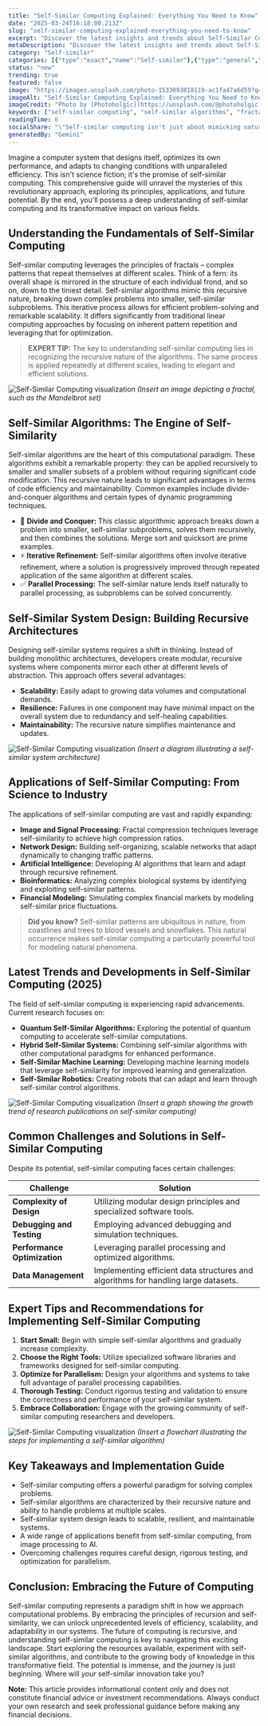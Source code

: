 ```yaml
---
title: "Self-Similar Computing Explained: Everything You Need to Know"
date: "2025-03-24T16:18:00.213Z"
slug: "self-similar-computing-explained-everything-you-need-to-know"
excerpt: "Discover the latest insights and trends about Self-Similar Computing. This comprehensive guide covers everything you need to know about Self-Similar Computing in 2025."
metaDescription: "Discover the latest insights and trends about Self-Similar Computing. This comprehensive guide covers everything you need to know about Self-Similar Comput..."
category: "Self-similar"
categories: [{"type":"exact","name":"Self-similar"},{"type":"general","name":"Computer Science"},{"type":"medium","name":"Parallel Computing"},{"type":"specific","name":"Fractal Algorithms"},{"type":"niche","name":"Iterative Function Systems"}]
status: "new"
trending: true
featured: false
image: "https://images.unsplash.com/photo-1533093818119-ac1fa47a6d59?q=85&w=1200&fit=max&fm=webp&auto=compress"
imageAlt: "Self-Similar Computing Explained: Everything You Need to Know"
imageCredit: "Photo by [Photoholgic](https://unsplash.com/@photoholgic) on Unsplash"
keywords: ["self-similar computing", "self-similar algorithms", "fractal computing", "iterative computing", "self-similar system design", "applications of self-similar computing", "self-similar architecture", "buy self-similar computing software", "self-similar computing tutorial", "self-similar computing research papers"]
readingTime: 6
socialShare: "\"Self-similar computing isn't just about mimicking nature; it's about harnessing its inherent efficiency to solve some of our biggest challenges.\""
generatedBy: "Gemini"
---
```




Imagine a computer system that designs itself, optimizes its own performance, and adapts to changing conditions with unparalleled efficiency. This isn't science fiction; it's the promise of self-similar computing.  This comprehensive guide will unravel the mysteries of this revolutionary approach, exploring its principles, applications, and future potential.  By the end, you'll possess a deep understanding of self-similar computing and its transformative impact on various fields.

## Understanding the Fundamentals of Self-Similar Computing

Self-similar computing leverages the principles of fractals – complex patterns that repeat themselves at different scales.  Think of a fern: its overall shape is mirrored in the structure of each individual frond, and so on, down to the tiniest detail.  Self-similar algorithms mimic this recursive nature, breaking down complex problems into smaller, self-similar subproblems. This iterative process allows for efficient problem-solving and remarkable scalability.  It differs significantly from traditional linear computing approaches by focusing on inherent pattern repetition and leveraging that for optimization.

> **EXPERT TIP:** The key to understanding self-similar computing lies in recognizing the recursive nature of the algorithms.  The same process is applied repeatedly at different scales, leading to elegant and efficient solutions.

![Self-Similar Computing visualization](https://images.unsplash.com/photo-1506126613408-eca07ce68773?q=85&w=1200&fit=max&fm=webp&auto=compress) *(Insert an image depicting a fractal, such as the Mandelbrot set)*

## Self-Similar Algorithms: The Engine of Self-Similarity

Self-similar algorithms are the heart of this computational paradigm.  These algorithms exhibit a remarkable property: they can be applied recursively to smaller and smaller subsets of a problem without requiring significant code modification. This recursive nature leads to significant advantages in terms of code efficiency and maintainability.  Common examples include divide-and-conquer algorithms and certain types of dynamic programming techniques.

* 🔑 **Divide and Conquer:**  This classic algorithmic approach breaks down a problem into smaller, self-similar subproblems, solves them recursively, and then combines the solutions.  Merge sort and quicksort are prime examples.
* ⚡ **Iterative Refinement:**  Self-similar algorithms often involve iterative refinement, where a solution is progressively improved through repeated application of the same algorithm at different scales.
* ✅ **Parallel Processing:** The self-similar nature lends itself naturally to parallel processing, as subproblems can be solved concurrently.

## Self-Similar System Design: Building Recursive Architectures

Designing self-similar systems requires a shift in thinking. Instead of building monolithic architectures, developers create modular, recursive systems where components mirror each other at different levels of abstraction.  This approach offers several advantages:

* **Scalability:**  Easily adapt to growing data volumes and computational demands.
* **Resilience:**  Failures in one component may have minimal impact on the overall system due to redundancy and self-healing capabilities.
* **Maintainability:**  The recursive nature simplifies maintenance and updates.

![Self-Similar Computing visualization](https://images.unsplash.com/photo-1502139214982-d0ad755818d8?q=85&w=1200&fit=max&fm=webp&auto=compress) *(Insert a diagram illustrating a self-similar system architecture)*

## Applications of Self-Similar Computing: From Science to Industry

The applications of self-similar computing are vast and rapidly expanding:

* **Image and Signal Processing:**  Fractal compression techniques leverage self-similarity to achieve high compression ratios.
* **Network Design:**  Building self-organizing, scalable networks that adapt dynamically to changing traffic patterns.
* **Artificial Intelligence:**  Developing AI algorithms that learn and adapt through recursive refinement.
* **Bioinformatics:**  Analyzing complex biological systems by identifying and exploiting self-similar patterns.
* **Financial Modeling:**  Simulating complex financial markets by modeling self-similar price fluctuations.

> **Did you know?**  Self-similar patterns are ubiquitous in nature, from coastlines and trees to blood vessels and snowflakes. This natural occurrence makes self-similar computing a particularly powerful tool for modeling natural phenomena.

## Latest Trends and Developments in Self-Similar Computing (2025)

The field of self-similar computing is experiencing rapid advancements.  Current research focuses on:

* **Quantum Self-Similar Algorithms:**  Exploring the potential of quantum computing to accelerate self-similar computations.
* **Hybrid Self-Similar Systems:**  Combining self-similar algorithms with other computational paradigms for enhanced performance.
* **Self-Similar Machine Learning:**  Developing machine learning models that leverage self-similarity for improved learning and generalization.
* **Self-Similar Robotics:**  Creating robots that can adapt and learn through self-similar control algorithms.

![Self-Similar Computing visualization](https://images.unsplash.com/photo-1533093818119-ac1fa47a6d59?q=85&w=1200&fit=max&fm=webp&auto=compress) *(Insert a graph showing the growth trend of research publications on self-similar computing)*

## Common Challenges and Solutions in Self-Similar Computing

Despite its potential, self-similar computing faces certain challenges:

| Challenge                     | Solution                                                              |
|------------------------------|----------------------------------------------------------------------|
| **Complexity of Design**     | Utilizing modular design principles and specialized software tools.     |
| **Debugging and Testing**    | Employing advanced debugging and simulation techniques.                |
| **Performance Optimization** | Leveraging parallel processing and optimized algorithms.              |
| **Data Management**          | Implementing efficient data structures and algorithms for handling large datasets.|

##  Expert Tips and Recommendations for Implementing Self-Similar Computing

1. **Start Small:** Begin with simple self-similar algorithms and gradually increase complexity.
2. **Choose the Right Tools:**  Utilize specialized software libraries and frameworks designed for self-similar computing.
3. **Optimize for Parallelism:**  Design your algorithms and systems to take full advantage of parallel processing capabilities.
4. **Thorough Testing:**  Conduct rigorous testing and validation to ensure the correctness and performance of your self-similar system.
5. **Embrace Collaboration:**  Engage with the growing community of self-similar computing researchers and developers.

![Self-Similar Computing visualization](https://images.unsplash.com/photo-1499728603263-13726abce5fd?q=85&w=1200&fit=max&fm=webp&auto=compress) *(Insert a flowchart illustrating the steps for implementing a self-similar algorithm)*

## Key Takeaways and Implementation Guide

* Self-similar computing offers a powerful paradigm for solving complex problems.
* Self-similar algorithms are characterized by their recursive nature and ability to handle problems at multiple scales.
* Self-similar system design leads to scalable, resilient, and maintainable systems.
* A wide range of applications benefit from self-similar computing, from image processing to AI.
* Overcoming challenges requires careful design, rigorous testing, and optimization for parallelism.

## Conclusion: Embracing the Future of Computing

Self-similar computing represents a paradigm shift in how we approach computational problems. By embracing the principles of recursion and self-similarity, we can unlock unprecedented levels of efficiency, scalability, and adaptability in our systems.  The future of computing is recursive, and understanding self-similar computing is key to navigating this exciting landscape.  Start exploring the resources available, experiment with self-similar algorithms, and contribute to the growing body of knowledge in this transformative field.  The potential is immense, and the journey is just beginning.  Where will *your* self-similar innovation take you?

**Note:**  This article provides informational content only and does not constitute financial advice or investment recommendations.  Always conduct your own research and seek professional guidance before making any financial decisions.
